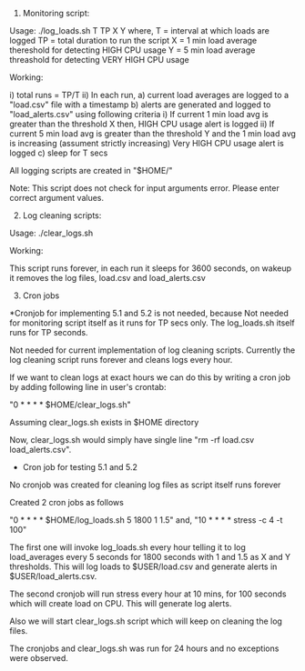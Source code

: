 1. Monitoring script:

Usage:
./log_loads.sh T TP X Y
where,
T = interval at which loads are logged
TP = total duration to run the script
X = 1 min load average thereshold for detecting HIGH CPU usage
Y = 5 min load average threashold for detecting VERY HIGH CPU usage

Working:

i) total runs = TP/T
ii) In each run,
	a) current load averages are logged to a "load.csv" file with a timestamp
	b) alerts are generated and logged to "load_alerts.csv" using following criteria
		i) If current 1 min load avg is greater than the threshold X then, HIGH CPU usage alert is logged 
		ii) If current 5 min load avg is greater than the threshold Y and the 1 min load avg is increasing
		    (assument strictly increasing) Very HIGH CPU usage alert is logged 
	c) sleep for T secs

All logging scripts are created in "$HOME/"

Note: This script does not check for input arguments error. Please enter correct argument values.

2. Log cleaning scripts:

Usage:
./clear_logs.sh

Working:

This script runs forever, in each run it sleeps for 3600 seconds, on wakeup it removes the log files, load.csv and load_alerts.csv


3. Cron jobs

*Cronjob for implementing 5.1 and 5.2 is not needed, because
Not needed for monitoring script itself as it runs for TP secs only. The log_loads.sh itself runs for TP seconds.

Not needed for current implementation of log cleaning scripts. Currently the log cleaning script runs forever and cleans logs every hour.

If we want to clean logs at exact hours we can do this by writing a cron job by adding following line in user's crontab:

"0 * * * * $HOME/clear_logs.sh"

Assuming clear_logs.sh exists in $HOME directory

Now, clear_logs.sh would simply have single line "rm -rf load.csv load_alerts.csv".

* Cron job for testing 5.1 and 5.2

No cronjob was created for cleaning log files as script itself runs forever

Created 2 cron jobs as follows

"0 * * * * $HOME/log_loads.sh 5 1800 1 1.5"
and,
"10 * * * * stress -c 4 -t 100"

The first one will invoke log_loads.sh every hour telling it to log load_averages every 5 seconds for 1800 seconds with 1 and 1.5 as X and Y
thresholds. This will log loads to $USER/load.csv and generate alerts in $USER/load_alerts.csv.

The second cronjob will run stress every hour at 10 mins, for 100 seconds which will create load on CPU. This will generate log alerts.

Also we will start clear_logs.sh script which will keep on cleaning the log files.

The cronjobs and clear_logs.sh was run for 24 hours and no exceptions were observed.
